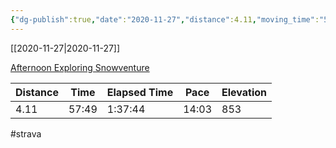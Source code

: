 ```yaml
---
{"dg-publish":true,"date":"2020-11-27","distance":4.11,"moving_time":"57:49","elapsed_time":"1:37:44","pace":"14:03","total_elevation_gain":853,"url":"https://www.strava.com/activities/4399619151","permalink":"/01-personal/strava/2020-11-27-afternoon-exploring-snowventure/","dgPassFrontmatter":true}
---
```



[[2020-11-27\|2020-11-27]]

[Afternoon Exploring Snowventure](https://www.strava.com/activities/4399619151)

| Distance | Time  | Elapsed Time | Pace  | Elevation |
| -------- | ----- | ------------ | ----- | --------- |
| 4.11     | 57:49 | 1:37:44      | 14:03 | 853       |




#strava
